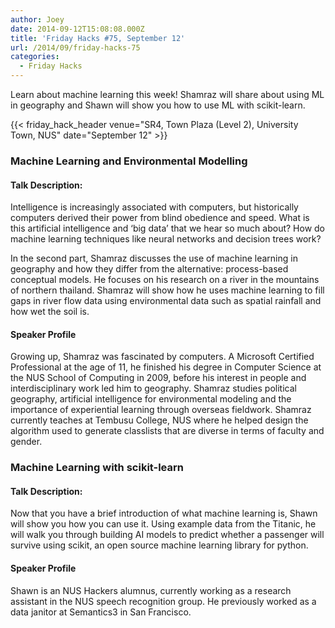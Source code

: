 ```yaml
---
author: Joey
date: 2014-09-12T15:08:08.000Z
title: 'Friday Hacks #75, September 12'
url: /2014/09/friday-hacks-75
categories:
  - Friday Hacks
---
```


Learn about machine learning this week! Shamraz will share about using ML in geography and Shawn will show you how to use ML with scikit-learn.

{{< friday_hack_header venue="SR4, Town Plaza (Level 2), University Town, NUS" date="September 12" >}}

### Machine Learning and Environmental Modelling

#### Talk Description:

Intelligence is increasingly associated with computers, but historically computers derived their power from blind obedience and speed.  What is this artificial intelligence and ‘big data’ that we hear so much about? How do machine learning techniques like neural networks and decision trees work?

In the second part, Shamraz discusses the use of machine learning in geography and how they differ from the alternative: process-based conceptual models. He focuses on his research on a river in the mountains of northern thailand. Shamraz will show how he uses machine learning to fill gaps in river flow data using environmental data such as spatial rainfall and how wet the soil is.

#### Speaker Profile

Growing up, Shamraz was fascinated by computers. A Microsoft Certified Professional at the age of 11, he finished his degree in Computer Science at the NUS School of Computing in 2009, before his interest in people and interdisciplinary work led him to geography. Shamraz studies political geography, artificial intelligence for environmental modeling and the importance of experiential learning through overseas fieldwork. Shamraz currently teaches at Tembusu College, NUS where he helped design the algorithm used to generate classlists that are diverse in terms of faculty and gender.


### Machine Learning with scikit-learn

#### Talk Description:

Now that you have a brief introduction of what machine learning is, Shawn will show you how you can use it. Using example data from the Titanic, he will walk you through building AI models to predict whether a passenger will survive using scikit, an open source machine learning library for python.

#### Speaker Profile

Shawn is an NUS Hackers alumnus, currently working as a research assistant in the NUS speech recognition group. He previously worked as a data janitor at Semantics3 in San Francisco.
